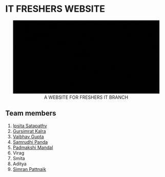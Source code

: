 # IT FRESHERS WEBSITE
<p align="center">
<img src="https://github.com/conqryash007/IT_Freshers_Website/blob/main/public/freshers-website-logo.gif" /><br/>
A WEBSITE FOR FRESHERS IT BRANCH
  </p> 

## Team members
1. <a href="https://github.com/ipsitasatapathy">Ipsita Satapathy</a>
2. <a href="https://github.com/gsk-007">Gursimrat Kalra</a>
3. <a href="https://github.com/TheDemantor">Vaibhav Gupta</a>
4. <a href="https://github.com/Samrudhi8">Samrudhi Panda</a>
5. <a href="https://github.com/padmakshimandal">Padmakshi Mandal</a>
6. <a> Virag</a>
7. <a >Smita</a>
8. <a >Aditya</a>
9. <a href="https://github.com/Simran1604">Simran Pattnaik</a>

